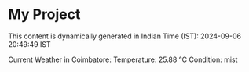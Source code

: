 # My Project

This content is dynamically generated in Indian Time (IST): 2024-09-06 20:49:49 IST


Current Weather in Coimbatore:
Temperature: 25.88 °C
Condition: mist
